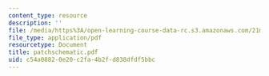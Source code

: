 ```yaml
---
content_type: resource
description: ''
file: /media/https%3A/open-learning-course-data-rc.s3.amazonaws.com/21m-735-technical-design-scenery-mechanisms-and-special-effects-spring-2004/c54a08820e20c2fa4b2fd838dfdf5bbc_patchschematic.pdf
file_type: application/pdf
resourcetype: Document
title: patchschematic.pdf
uid: c54a0882-0e20-c2fa-4b2f-d838dfdf5bbc
---
```

